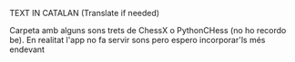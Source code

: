 TEXT IN CATALAN (Translate if needed)

Carpeta amb alguns sons trets de ChessX o PythonCHess (no ho recordo be). En realitat l'app no fa servir sons pero espero incorporar'ls més endevant
